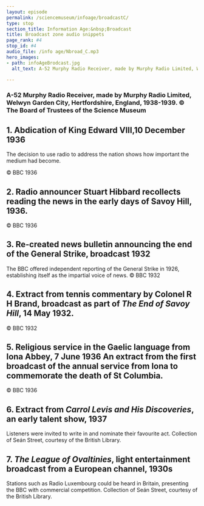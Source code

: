 ```yaml
---
layout: episode
permalink: /sciencemuseum/infoage/broadcastC/
type: stop
section_title: Information Age:&nbsp;Broadcast
title: Broadcast zone audio snippets
page_rank: #4
stop_id: #4
audio_file: /info age/Nbroad_C.mp3
hero_images:
- path: infoAgeBrodcast.jpg
  alt_text: A-52 Murphy Radio Receiver, made by Murphy Radio Limited, Welwyn Garden City, Hertfordshire, England, 1938-1939. © The Board of Trustees of the Science Museum

---
```


### A-52 Murphy Radio Receiver, made by Murphy Radio Limited, Welwyn Garden City, Hertfordshire, England, 1938-1939. © The Board of Trustees of the Science Museum

## 1. Abdication of King Edward VIII,10  December 1936
The decision to use radio to address the nation shows how important the medium had become.

© BBC 1936

## 2. Radio announcer Stuart Hibbard recollects reading the news in the early days of Savoy Hill, 1936.
© BBC 1936

## 3. Re-created news bulletin announcing the end of the General Strike, broadcast 1932
The BBC offered independent reporting of the General Strike in 1926, establishing itself as the impartial voice of news.
© BBC 1932

## 4. Extract from tennis commentary by Colonel R H Brand, broadcast as part of *The End of Savoy Hill*, 14 May 1932.
© BBC 1932

## 5. Religious service in the Gaelic language from Iona Abbey, 7 June 1936  An extract from the first broadcast of the annual service from Iona to commemorate the death of St Columbia.
© BBC 1936

## 6. Extract  from *Carrol Levis and His Discoveries*, an early talent show, 1937  
Listeners were invited to write in and nominate their favourite act.
Collection of Seán Street, courtesy of the British Library.

## 7. *The League of Ovaltinies*, light entertainment broadcast from a European channel, 1930s
Stations such as Radio Luxembourg could be heard in Britain, presenting the BBC with commercial competition.
Collection of Seán Street, courtesy of the British Library.
